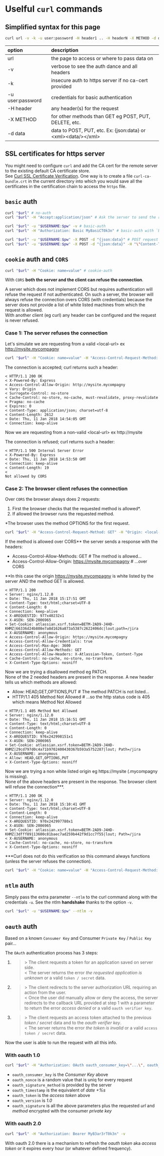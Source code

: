# Uselful `curl` commands

## Simplified syntax for this page

```bash
curl url -v -k -u user:password -H header1 .. -H headerN -X METHOD -d data
```

option | description
:--- | :---
url | the page to access or where to pass data on
-v | verbose to see the auth dance and all headers
-k | insecure auth to https server if no ca-cert provided
-u user:password | credentials for basic authentication
-H header | any header(s) for the request
-X METHOD | for other methods than GET eg POST, PUT, DELETE, etc.
-d data | data to POST, PUT, etc. Ex: {json:data} or \<xml\>\<data/\>\</xml\>

## SSL certificates for https server

You might need to configure `curl` and add the CA cert for the remote server to the existing default CA certificate store.<br>
See [Curl SSL Certificate Verification](https://curl.haxx.se/docs/sslcerts.html).
One way is to create a file `curl-ca-bundle.crt` in the current directory into which you would save all the certificates in the certification chain to access the `https` file.

## `basic` auth

```bash
curl "$url" # no-auth
curl "$url" -H "Accept:application/json" # Ask the server to send the result in json or xml format

curl "$url" -u "$USERNAME:$pw" -v # basic-auth
curl "$url" -H "Authorization: Basic MyBasiCT0k3n" # basic-auth with `basic token` taken from previous command

curl "$url" -u "$USERNAME:$pw" -X POST -d "{json:data}" # POST request with data
curl "$url" -u "$USERNAME:$pw" -X POST -d "{json:data}" -H "\"Content-Type\":application/json" # data is json or xml
```

## `cookie` auth and `CORS`

```bash
curl "$url" -H "Cookie: name=value" # cookie-auth
```

With `CORS` **both the server and the client can refuse the connection**.

A server which does not implement CORS but requires authentication will refuse the request if not authenticated. On such a server, the browser will always refuse the connection overs CORS (with credentials) because the server does not provide a list of white listed machines from which the request is allowed.<br>
With another client (eg curl) any header can be configured and the request is never refused.

### Case 1: The server refuses the connection

Let's simulate we are requesting from a valid \<local-url\> ex http://mysite.mycompagny

```bash
curl "$url" -H "Cookie: name=value" -H "Access-Control-Request-Method: GET" -H "Origin: <local-url>" -v
```

The connection is accepted; curl returns such a header:

```
< HTTP/1.1 200 OK
< X-Powered-By: Express
< Access-Control-Allow-Origin: http://mysite.mycompagny
< Vary: Origin
< Surrogate-Control: no-store
< Cache-Control: no-store, no-cache, must-revalidate, proxy-revalidate
< Pragma: no-cache
< Expires: 0
< Content-Type: application/json; charset=utf-8
< Content-Length: 2612
< Date: Thu, 11 Jan 2018 14:54:05 GMT
< Connection: keep-alive
```

Now we are requesting from a non-valid \<local-url\> ex http://mysite

The connection is refused; curl returns such a header:

```
< HTTP/1.1 500 Internal Server Error
< X-Powered-By: Express
< Date: Thu, 11 Jan 2018 14:53:50 GMT
< Connection: keep-alive
< Content-Length: 19
<
Not allowed by CORS
```

### Case 2: The browser client refuses the connection

Over `CORS` the browser always does 2 requests:
1. First the browser checks that the requested method is allowed*.
2. If allowed the browser runs the requested method.

*The browser uses the method OPTIONS for the first request.

```bash
curl "$url" -H "Access-Control-Request-Method: GET" -H "Origin: <local-url>" -X OPTIONS -v
```

If the method is allowed over CORS** the server sends a response with the headers:
- Access-Control-Allow-Methods: GET # The method is allowed...
- Access-Control-Allow-Origin: https://mysite.mycompagny # ...over CORS

**In this case the origin https://mysite.mycompagny is white listed by the server AND the method GET is allowed.

```
< HTTP/1.1 200
< Server: nginx/1.12.0
< Date: Thu, 11 Jan 2018 15:17:51 GMT
< Content-Type: text/html;charset=UTF-8
< Content-Length: 0
< Connection: keep-alive
< X-AREQUESTID: 977x40232x1
< X-ASEN: SEN-2006965
< Set-Cookie: atlassian.xsrf.token=BETM-2AD9-J4HD-KHMZ|66336d24b808e7a8d1626a873a5387c2622406dc|lout;path=/jira
< X-AUSERNAME: anonymous
< Access-Control-Allow-Origin: https://mysite.mycompagny
< Access-Control-Allow-Credentials: true
< Access-Control-Max-Age: 3600
< Access-Control-Allow-Methods: GET
< Access-Control-Allow-Headers: X-Atlassian-Token, Content-Type
< Cache-Control: no-cache, no-store, no-transform
< X-Content-Type-Options: nosniff
```

Now we are trying a disallowed method eg PATCH.<br />
None of the 2 needed headers are present in the response. A new header tells us which methods are allowed:
- Allow: HEAD,GET,OPTIONS,PUT # The method PATCH is not listed...
- HTTP/1.1 405 Method Not Allowed # ...so the http status code is 405 which means Method Not Allowed

```
< HTTP/1.1 405 Method Not Allowed
< Server: nginx/1.12.0
< Date: Thu, 11 Jan 2018 15:16:51 GMT
< Content-Type: text/html;charset=UTF-8
< Content-Length: 0
< Connection: keep-alive
< X-AREQUESTID: 976x242998151x1
< X-ASEN: SEN-2006965
< Set-Cookie: atlassian.xsrf.token=BETM-2AD9-J4HD-KHMZ|29cd797d0c4a71b9702400430367b593a5752287|lout; Path=/jira
< X-AUSERNAME: anonymous
< Allow: HEAD,GET,OPTIONS,PUT
< X-Content-Type-Options: nosniff
```

Now we are trying a non white listed origin eg https://mysite (.mycompagny is missing).<br />
None of the above headers are present in the response. The browser client will refuse the connection***.

```
< HTTP/1.1 200 OK
< Server: nginx/1.12.0
< Date: Thu, 11 Jan 2018 15:10:41 GMT
< Content-Type: text/html;charset=UTF-8
< Content-Length: 0
< Connection: keep-alive
< X-AREQUESTID: 970x242997780x1
< X-ASEN: SEN-2006965
< Set-Cookie: atlassian.xsrf.token=BETM-2AD9-J4HD-KHMZ|3dfff89113600c81baec7ad259b442f9d1cc7f55|lout; Path=/jira
< X-AUSERNAME: anonymous
< Cache-Control: no-cache, no-store, no-transform
< X-Content-Type-Options: nosniff
```

***Curl does not do this verification so this command always functions (unless the server refuses the connection).

```bash
curl "$url" -H "Cookie: name=value" -H "Access-Control-Request-Method: GET" -H "Origin: <local-url>" -v
```

## `ntlm` auth

Simply pass the extra parameter `--ntlm` to the curl command along with the credentials `-u`. See the ntlm **handshake** thanks to the option `-v`.

```bash
curl "$url" -u "$USERNAME:$pw" --ntlm -v
```

## `oauth` auth

Based on a known `Consumer Key` and Consumer `Private Key` / `Public Key` pair...

The `OAuth` authentication process has 3 steps:

1. > \> The client requests a token for an application saved on server side.<br />
   < The server returns the error _the requested application is unknown_ or a valid `token / secret` data.
2. > \> The client redirects to the server authorization URL requiring an action from the user.<br />
   < Once the user did manually allow or deny the access, the server redirects to the callback URL provided at step 1 with a parameter to return the error _access denied_ or a valid `oauth verifier key`.
3. > \> The client requests an access token attached to the previous _token / secret_ data and to the _oauth verifier key_.<br />
   < The server returns the error _the token is invalid_ or a valid `access token / secret` data.

Now the user is able to run the request with all this info.

### With oauth 1.0

```bash
curl "$url" -H "Authorization: OAuth oauth_consumer_key=\"...\", oauth_nonce=\"...\", oauth_signature_method=\"...\", oauth_timestamp=\"...\", oauth_token=\"...\", oauth_version=\"1.0\", oauth_signature=\"...\"" -v
```

- `oauth_consumer_key` is the _Consumer Key_ above
- `oauth_nonce` is a random value that is uniq for every request
- `oauth_signature_method` is provided by the server
- `oauth_timestamp` is the equivalent of _date +%s_
- `oauth_token` is the _access token_ above
- `oauth_version` is _1.0_
- `oauth_signature` is all the above parameters plus the requested _url_ and _method_ encrypted with the consumer _private key_

### With oauth 2.0

```bash
curl "$url" -H "Authorization: Bearer MyB3ar3rT0k3n" -v
```

With oauth 2.0 there is a mechanism to refresh the _oauth token_ aka _access token_ or it expires every hour (or whatever defined frequency).
